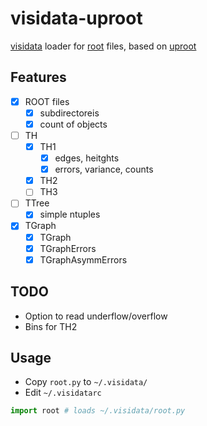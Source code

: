 # visidata-uproot
[visidata](https://www.visidata.org) loader for [root](https://root.cern.ch) files, based on [uproot](https://github.com/scikit-hep/uproot5)

## Features

- [x] ROOT files
  - [x] subdirectoreis
  - [x] count of objects
- [ ] TH
  - [x] TH1
    - [x] edges, heitghts
    - [x] errors, variance, counts
  - [x] TH2
  - [ ] TH3
- [ ] TTree
  - [x] simple ntuples
- [x] TGraph
  - [x] TGraph
  - [x] TGraphErrors
  - [x] TGraphAsymmErrors

## TODO

- Option to read underflow/overflow
- Bins for TH2

## Usage

- Copy `root.py` to `~/.visidata/`
- Edit `~/.visidatarc`

```python
import root # loads ~/.visidata/root.py
```
